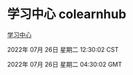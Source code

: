 # 学习中心 colearnhub
[学习中心](http://219.139.196.104:56308/colearnhub/)

2022年 07月 26日 星期二 12:30:02 CST

2022年 07月 26日 星期二 04:30:02 GMT

